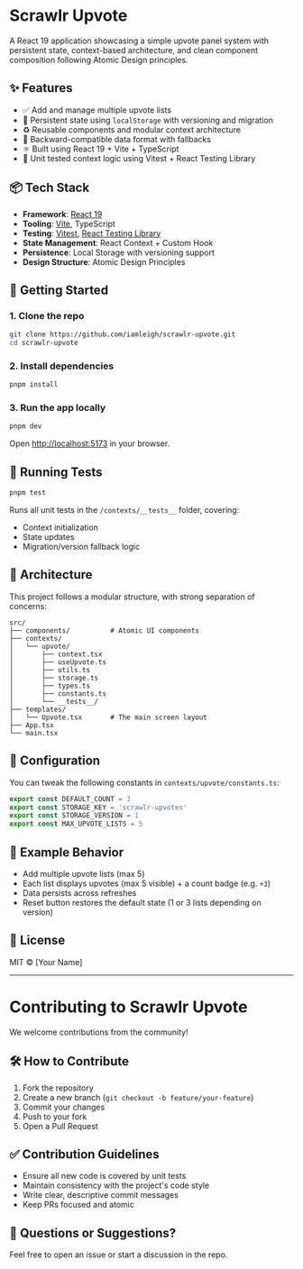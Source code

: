 # Scrawlr Upvote

A React 19 application showcasing a simple upvote panel system with persistent state, context-based architecture, and clean component composition following Atomic Design principles.

## ✨ Features

- ✅ Add and manage multiple upvote lists
- 🔄 Persistent state using `localStorage` with versioning and migration
- ♻️ Reusable components and modular context architecture
- 💾 Backward-compatible data format with fallbacks
- ⚛️ Built using React 19 + Vite + TypeScript
- 🧪 Unit tested context logic using Vitest + React Testing Library

## 📦 Tech Stack

- **Framework**: [React 19](https://react.dev)
- **Tooling**: [Vite](https://vitejs.dev), TypeScript
- **Testing**: [Vitest](https://vitest.dev), [React Testing Library](https://testing-library.com/)
- **State Management**: React Context + Custom Hook
- **Persistence**: Local Storage with versioning support
- **Design Structure**: Atomic Design Principles

## 🚀 Getting Started

### 1. Clone the repo

```bash
git clone https://github.com/iamleigh/scrawlr-upvote.git
cd scrawlr-upvote
```

### 2. Install dependencies

```bash
pnpm install
```

### 3. Run the app locally

```bash
pnpm dev
```

Open [http://localhost:5173](http://localhost:5173) in your browser.

## 🧪 Running Tests

```bash
pnpm test
```

Runs all unit tests in the `/contexts/__tests__` folder, covering:

- Context initialization
- State updates
- Migration/version fallback logic

## 🧠 Architecture

This project follows a modular structure, with strong separation of concerns:

```
src/
├── components/          # Atomic UI components
├── contexts/
│   └── upvote/
│       ├── context.tsx
│       ├── useUpvote.ts
│       ├── utils.ts
│       ├── storage.ts
│       ├── types.ts
│       ├── constants.ts
│       └── __tests__/
├── templates/
│   └── Upvote.tsx       # The main screen layout
├── App.tsx
└── main.tsx
```

## 🔧 Configuration

You can tweak the following constants in `contexts/upvote/constants.ts`:

```ts
export const DEFAULT_COUNT = 3
export const STORAGE_KEY = 'scrawlr-upvotes'
export const STORAGE_VERSION = 1
export const MAX_UPVOTE_LISTS = 5
```

## 🧩 Example Behavior

- Add multiple upvote lists (max 5)
- Each list displays upvotes (max 5 visible) + a count badge (e.g. `+3`)
- Data persists across refreshes
- Reset button restores the default state (1 or 3 lists depending on version)

## 📄 License

MIT © [Your Name]

---

# Contributing to Scrawlr Upvote

We welcome contributions from the community!

## 🛠 How to Contribute

1. Fork the repository
2. Create a new branch (`git checkout -b feature/your-feature`)
3. Commit your changes
4. Push to your fork
5. Open a Pull Request

## ✅ Contribution Guidelines

- Ensure all new code is covered by unit tests
- Maintain consistency with the project's code style
- Write clear, descriptive commit messages
- Keep PRs focused and atomic

## 💬 Questions or Suggestions?

Feel free to open an issue or start a discussion in the repo.